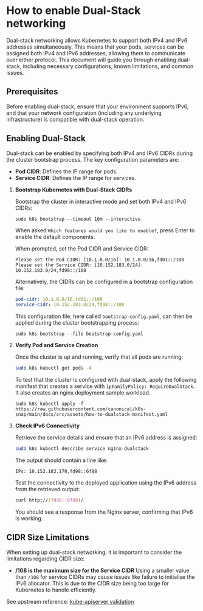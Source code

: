 # How to enable Dual-Stack networking

Dual-stack networking allows Kubernetes to support both IPv4 and IPv6 addresses
simultaneously. This means that your pods, services can be assigned
both IPv4 and IPv6 addresses, allowing them to communicate over either protocol.
This document will guide you through enabling dual-stack, including necessary
configurations, known limitations, and common issues.

## Prerequisites

Before enabling dual-stack, ensure that your environment supports IPv6, and
that your network configuration (including any underlying infrastructure) is
compatible with dual-stack operation.

## Enabling Dual-Stack

Dual-stack can be enabled by specifying both IPv4 and IPv6 CIDRs during the
cluster bootstrap process. The key configuration parameters are:

- **Pod CIDR**: Defines the IP range for pods.
- **Service CIDR**: Defines the IP range for services.

1. **Bootstrap Kubernetes with Dual-Stack CIDRs**

   Bootstrap the cluster in interactive mode and set both IPv4 and
   IPv6 CIDRs:

   ```
   sudo k8s bootstrap --timeout 10m --interactive
   ```

   When asked `Which features would you like to enable?`, press Enter to enable
   the default components.

   When prompted, set the Pod CIDR and Service CIDR:

   ```
   Please set the Pod CIDR: [10.1.0.0/16]: 10.1.0.0/16,fd01::/108
   Please set the Service CIDR: [10.152.183.0/24]: 10.152.183.0/24,fd98::/108
   ```

   Alternatively, the CIDRs can be configured in a bootstrap configuration file:

   ```yaml
   pod-cidr: 10.1.0.0/16,fd01::/108
   service-cidr: 10.152.183.0/24,fd98::/108
   ```

   This configuration file, here called `bootstrap-config.yaml`, can then be
   applied during the cluster bootstrapping process:

   ```
   sudo k8s bootstrap --file bootstrap-config.yaml
   ```

1. **Verify Pod and Service Creation**

   Once the cluster is up and running, verify that all pods are running:

   ```sh
   sudo k8s kubectl get pods -A
   ```

   To test that the cluster is configured with dual-stack, apply the following
   manifest that creates a service with `ipFamilyPolicy: RequireDualStack`.
   It also creates an nginx deployment sample workload.

   ```
   sudo k8s kubectl apply -f https://raw.githubusercontent.com/canonical/k8s-snap/main/docs/src/assets/how-to-dualstack-manifest.yaml
   ```

1. **Check IPv6 Connectivity**

   Retrieve the service details and ensure that an IPv6 address is assigned:

   ```sh
   sudo k8s kubectl describe service nginx-dualstack
   ```

   The output should contain a line like:

   ```
   IPs: 10.152.183.170,fd98::6f88
   ```

   Test the connectivity to the deployed application using the IPv6 address
   from the retrieved output:

   ```sh
   curl http://[fd98::6f88]/
   ```

   You should see a response from the Nginx server, confirming that IPv6 is
   working.


## CIDR Size Limitations

When setting up dual-stack networking, it is important to consider the
limitations regarding CIDR size:

- **/108 is the maximum size for the Service CIDR**
Using a smaller value than `/108` for service CIDRs
may cause issues like failure to initialise the IPv6 allocator. This is due
to the CIDR size being too large for Kubernetes to handle efficiently.

See upstream reference: [kube-apiserver validation][kube-apiserver-test]

<!-- LINKS -->

[kube-apiserver-test]: https://github.com/kubernetes/kubernetes/blob/master/cmd/kube-apiserver/app/options/validation_test.go#L435
